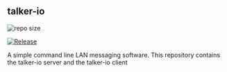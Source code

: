 ## talker-io

<img alt="repo size" src="https://img.shields.io/github/repo-size/tarithj/talker-io" />


[![Release](https://img.shields.io/github/release/tarithj/talker-io.svg?label=Release)](https://github.com/tarithj/talker-io/releases)

A simple command line LAN messaging software.
This repository contains the talker-io server and the talker-io client


